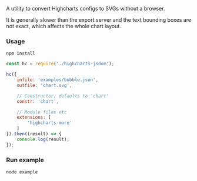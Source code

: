 A utility to convert Highcharts configs to SVGs without a browser.

It is generally slower than the export server and the text bounding boxes are
not exact, which affects the whole chart layout. 

### Usage
`npm install`

```js
const hc = require('./highcharts-jsdom');

hc({
	infile: 'examples/bubble.json',
	outfile: 'chart.svg',

	// Constructor, defaults to 'chart'
	constr: 'chart',

	// Module files etc
	extensions: [
		'highcharts-more'
	]
}).then((result) => {
	console.log(result);
});
```

### Run example
`node example`